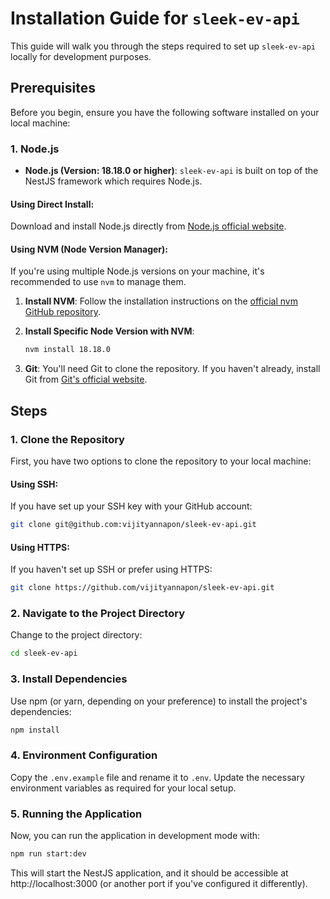 # Installation Guide for `sleek-ev-api`

This guide will walk you through the steps required to set up `sleek-ev-api` locally for development purposes.

## Prerequisites

Before you begin, ensure you have the following software installed on your local machine:

### 1. Node.js

- **Node.js (Version: 18.18.0 or higher)**: `sleek-ev-api` is built on top of the NestJS framework which requires Node.js.

#### Using Direct Install:

Download and install Node.js directly from [Node.js official website](https://nodejs.org/).

#### Using NVM (Node Version Manager):

If you're using multiple Node.js versions on your machine, it's recommended to use `nvm` to manage them.

1. **Install NVM**: Follow the installation instructions on the [official nvm GitHub repository](https://github.com/nvm-sh/nvm).

2. **Install Specific Node Version with NVM**:

   ```bash
   nvm install 18.18.0
   ```

3. **Git**: You'll need Git to clone the repository. If you haven't already, install Git from [Git's official website](https://git-scm.com/).

## Steps

### 1. Clone the Repository

First, you have two options to clone the repository to your local machine:

#### Using SSH:

If you have set up your SSH key with your GitHub account:

```bash
git clone git@github.com:vijityannapon/sleek-ev-api.git
```

#### Using HTTPS:

If you haven't set up SSH or prefer using HTTPS:

```bash
git clone https://github.com/vijityannapon/sleek-ev-api.git
```

### 2. Navigate to the Project Directory

Change to the project directory:

```bash
cd sleek-ev-api
```

### 3. Install Dependencies

Use npm (or yarn, depending on your preference) to install the project's dependencies:

```bash
npm install
```

### 4. Environment Configuration

Copy the `.env.example` file and rename it to `.env`. Update the necessary environment variables as required for your local setup.

### 5. Running the Application

Now, you can run the application in development mode with:

```bash
npm run start:dev
```

This will start the NestJS application, and it should be accessible at http://localhost:3000 (or another port if you've configured it differently).
